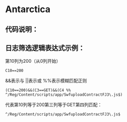 # Antarctica
## 代码说明：

## 日志筛选逻辑表达式示例：
第10列为200（从0列开始）
```
C10==200
```
&&表示与
||表示或
%%表示模糊匹配正则
````
(C10==200)&&(C3==GET)&&(C4 %% ^/Reg/Content/scripts/app/SwfuploadContractFJ3\.js$)
````
代表第10列等于200第三列等于GET第四列匹配：
```
^/Reg/Content/scripts/app/SwfuploadContractFJ3\.js$
```

